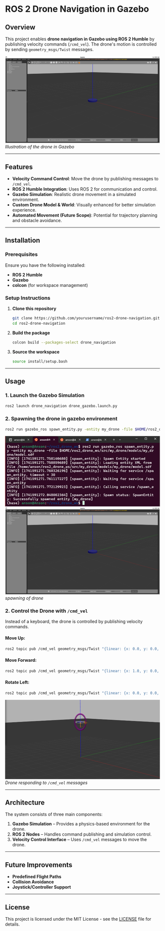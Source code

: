 
# ROS 2 Drone Navigation in Gazebo

## Overview
This project enables **drone navigation in Gazebo using ROS 2 Humble** by publishing velocity commands (`/cmd_vel`). The drone's motion is controlled by sending `geometry_msgs/Twist` messages.

![Project Banner](images/spawn-window.png)  
*Illustration of the drone in Gazebo*

---

## Features
- **Velocity Command Control**: Move the drone by publishing messages to `/cmd_vel`.
- **ROS 2 Humble Integration**: Uses ROS 2 for communication and control.
- **Gazebo Simulation**: Realistic drone movement in a simulated environment.
- **Custom Drone Model & World**: Visually enhanced for better simulation experience.
- **Automated Movement (Future Scope)**: Potential for trajectory planning and obstacle avoidance.

---

## Installation

### Prerequisites
Ensure you have the following installed:
- **ROS 2 Humble**
- **Gazebo**
- **colcon** (for workspace management)

### Setup Instructions
1. **Clone this repository**
   ```sh
   git clone https://github.com/yourusername/ros2-drone-navigation.git
   cd ros2-drone-navigation
   ```
   
2. **Build the package**
   ```sh
   colcon build --packages-select drone_navigation
   ```
   
3. **Source the workspace**
   ```sh
   source install/setup.bash
   ```

---

## Usage

### 1. Launch the Gazebo Simulation
```sh
ros2 launch drone_navigation drone_gazebo.launch.py
```

### 2. Spawning the drone in gazebo environment
```sh
ros2 run gazebo_ros spawn_entity.py -entity my_drone -file $HOME/ros2_drone_ws/src/my_drone/models/my_drone/model.sdf
```
![spawn Commands](images/drone-spawn.png)  
![spawn Commands](images/spawn-window.png)  
*spawning of drone*

### 2. Control the Drone with `/cmd_vel`
Instead of a keyboard, the drone is controlled by publishing velocity commands.

#### Move Up:
```sh
ros2 topic pub /cmd_vel geometry_msgs/Twist "{linear: {x: 0.0, y: 0.0, z: 1.0}, angular: {x: 0.0, y: 0.0, z: 0.0}}" -r 10
```

#### Move Forward:
```sh
ros2 topic pub /cmd_vel geometry_msgs/Twist "{linear: {x: 1.0, y: 0.0, z: 0.0}, angular: {x: 0.0, y: 0.0, z: 0.0}}" -r 10
```

#### Rotate Left:
```sh
ros2 topic pub /cmd_vel geometry_msgs/Twist "{linear: {x: 0.0, y: 0.0, z: 0.0}, angular: {x: 0.0, y: 0.0, z: 1.0}}" -r 10
```

![Velocity Commands](images/movement.png)  
*Drone responding to `/cmd_vel` messages*

---

## Architecture

The system consists of three main components:
1. **Gazebo Simulation** – Provides a physics-based environment for the drone.
2. **ROS 2 Nodes** – Handles command publishing and simulation control.
3. **Velocity Control Interface** – Uses `/cmd_vel` messages to move the drone.

---

## Future Improvements
-  **Predefined Flight Paths**
-  **Collision Avoidance**
-  **Joystick/Controller Support**

---

## License
This project is licensed under the MIT License - see the [LICENSE](LICENSE) file for details.
